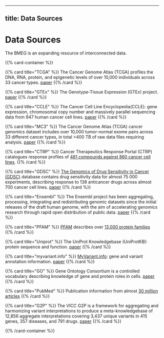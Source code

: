 
---
title: Data Sources
---

# Data Sources

The BMEG is an expanding resource of interconnected data.

{{% card-container %}}

{{% card title="TCGA" %}}
 The Cancer Genome Atlas (TCGA) profiles the DNA, RNA, protein, and epigenetic levels of over 10,000 individuals across 33 cancer types.
<a href="https://www.ncbi.nlm.nih.gov/pmc/articles/PMC3919969/" target="_blank">paper</a>
{{% /card %}}

{{% card title="GTEx" %}}
The Genotype-Tissue Expression (GTEx) project.
<a href="http://science.sciencemag.org/content/348/6235/648" target="_blank">paper</a>
{{% /card %}}

{{% card title="CCLE" %}}
The Cancer Cell Line Encyclopedia(CCLE): gene expression, chromosomal copy number and massively parallel sequencing data from 947 human cancer cell lines.
<a href="https://www.sciencedirect.com/science/article/pii/S0092867417306517" target="_blank">paper</a>
{{% /card %}}

{{% card title="MC3" %}}
The Cancer Genome Atlas (TCGA) cancer genomics dataset includes over 10,000 tumor-normal exome pairs across 33 different cancer types, in total >400 TB of raw data files requiring analysis.
<a href="https://www.cell.com/cell-systems/fulltext/S2405-4712(18)30096-6" target="_blank">paper</a>
{{% /card %}}

{{% card title="CTRP" %}}
Cancer Therapeutics Response Portal (CTRP) catalogues response profiles of <a href="https://www.ncbi.nlm.nih.gov/pubmed/26482930" target="_blank">481 compounds against 860 cancer cell lines</a>.
{{% /card %}}

{{% card title="GDSC" %}}
 <a href="https://www.cancerRxgene.org" target="_blank">The Genomics of Drug Sensitivity in Cancer (GDSC)</a> database contains drug sensitivity data for almost 75 000 experiments, describing response to 138 anticancer drugs across almost 700 cancer cell lines.
<a href="https://www.ncbi.nlm.nih.gov/pmc/articles/PMC3531057/" target="_blank">paper</a>
{{% /card %}}

{{% card title="Ensembl" %}}
The Ensembl project has been aggregating, processing, integrating and redistributing genomic datasets since the initial releases of the draft human genome, with the aim of accelerating genomics research through rapid open distribution of public data.
<a href="https://academic.oup.com/nar/article/46/D1/D754/4634002" target="_blank">paper</a>
{{% /card %}}

{{% card title="PFAM" %}}
<a href="https://pfam.xfam.org/" target="_blank">PFAM</a> describes over <a href="https://www.ncbi.nlm.nih.gov/pubmed/22127870" target="_blank">13,000 protein families</a>
{{% /card %}}

{{% card title="Uniprot" %}}
The UniProt Knowledgebase (UniProtKB): protein sequence and function.
<a href="https://academic.oup.com/database/article/doi/10.1093/database/bar009/463132" target="_blank">paper</a>
{{% /card %}}

{{% card title="myvariant.info" %}}
<a href="https://myvariant.info" target="_blank">MyVariant.info</a>: gene and variant annotation information.
<a href="https://genomebiology.biomedcentral.com/articles/10.1186/s13059-016-0953-9" target="_blank">paper</a>
{{% /card %}}

{{% card title="GO" %}}
Gene Ontology Consortium is a controlled vocabulary describing knowledge of gene and protein roles in cells.
<a href="https://www.ncbi.nlm.nih.gov/pubmed/10802651" target="_blank">paper</a>
{{% /card %}}

{{% card title="PubMed" %}}
Publication information from almost <a href="https://www.ncbi.nlm.nih.gov/pubmed/" target="_blank">30 million articles</a>
{{% /card %}}


{{% card title="G2P" %}}
The VICC G2P is a framework for aggregating and harmonizing variant interpretations to produce a meta-knowledgebase of 12,856 aggregate interpretations covering 3,437 unique variants in 415 genes, 357 diseases, and 791 drugs.
<a href="https://www.biorxiv.org/content/biorxiv/early/2018/07/11/366856.full.pdf" target="_blank">paper</a>
{{% /card %}}

{{% /card-container %}}
